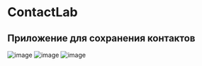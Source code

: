 # ContactLab
## Приложение для сохранения контактов
![image](https://user-images.githubusercontent.com/116941954/198819562-8c4df44d-0972-4269-a299-8784c7904521.png)
![image](https://user-images.githubusercontent.com/116941954/199681669-05b3126c-9245-4a9f-a99a-f177b887ff1d.png)
![image](https://user-images.githubusercontent.com/116941954/199681792-e8e5e35a-5fd7-4b88-94fe-1662064588e7.png)
